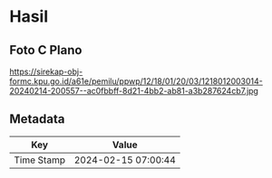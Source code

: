 # Hasil

## Foto C Plano

https://sirekap-obj-formc.kpu.go.id/a61e/pemilu/ppwp/12/18/01/20/03/1218012003014-20240214-200557--ac0fbbff-8d21-4bb2-ab81-a3b287624cb7.jpg


## Metadata

| Key        | Value               |
| ---------- | ------------------- |
| Time Stamp | 2024-02-15 07:00:44 |



